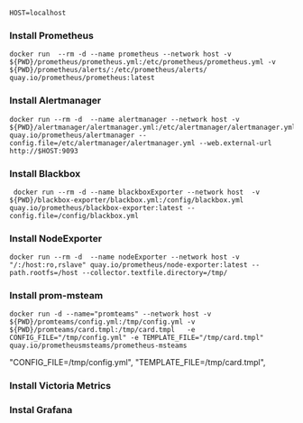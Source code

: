 ```
HOST=localhost
```
### Install Prometheus 
```
docker run  --rm -d --name prometheus --network host -v ${PWD}/prometheus/prometheus.yml:/etc/prometheus/prometheus.yml -v ${PWD}/prometheus/alerts/:/etc/prometheus/alerts/ quay.io/prometheus/prometheus:latest
```
### Install Alertmanager
```
docker run --rm -d  --name alertmanager --network host -v ${PWD}/alertmanager/alertmanager.yml:/etc/alertmanager/alertmanager.yml quay.io/prometheus/alertmanager --config.file=/etc/alertmanager/alertmanager.yml --web.external-url http://$HOST:9093
```
### Install Blackbox
```
 docker run --rm -d --name blackboxExporter --network host  -v ${PWD}/blackbox-exporter/blackbox.yml:/config/blackbox.yml  quay.io/prometheus/blackbox-exporter:latest --config.file=/config/blackbox.yml

```

### Install NodeExporter
```
docker run --rm -d  --name nodeExporter --network host -v "/:/host:ro,rslave" quay.io/prometheus/node-exporter:latest --path.rootfs=/host --collector.textfile.directory=/tmp/

```
### Install prom-msteam
```
docker run -d --name="promteams" --network host -v ${PWD}/promteams/config.yml:/tmp/config.yml -v ${PWD}/promteams/card.tmpl:/tmp/card.tmpl   -e CONFIG_FILE="/tmp/config.yml" -e TEMPLATE_FILE="/tmp/card.tmpl"  quay.io/prometheusmsteams/prometheus-msteams 
```

"CONFIG_FILE=/tmp/config.yml",
                "TEMPLATE_FILE=/tmp/card.tmpl",

### Install Victoria Metrics
### Instal Grafana



